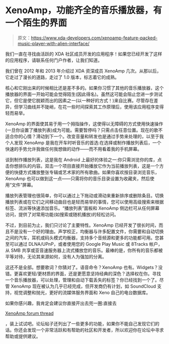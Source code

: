 # XenoAmp，功能齐全的音乐播放器，有一个陌生的界面

> 原文：<https://www.xda-developers.com/xenoamp-feature-packed-music-player-with-alien-interface/>

我们一直在寻找由活跃的 XDA 社区成员开发的应用程序！如果您已经开发了这样的应用程序，请联系任何门户作者，让我们知道。

我们曾在 2012 年和 2013 年介绍过 XDA 资深成员 XenoAmp 几次。从那以后，它走过了漫长的道路，走过了 1.0 版本，标志着它的成熟。

核心和它刚出来的时候相比还是差不多的。如果你习惯了其他的音乐播放器，这个播放器的界面一开始可能会觉得陌生(因此得名)。虽然这可能会阻止您进一步测试它，但它是使它脱颖而出的因素之一(以一种好的方式！)来自比赛。尽管存在差异，但学习曲线并不陡峭，在花一些时间探索其工作原理后，使用该应用程序变得轻而易举。

XenoAmp 的界面使其易于用一个拇指操作，这使得以无障碍的方式使用快速操作(一旦你设置了播放列表)成为可能。需要暂停吗？只需点击任意位置。现在的歌不适合你的心情？滑动到下一个。改变音量和转发也是通过手势来处理的，以至于我个人发现 XenoAmp 是我在开车时听音乐的首选:在选择或制作播放列表后，一个快速的手势允许我做任何我想做的动作——而不用看着我的手机屏幕。

谈到制作播放列表，这是我在 Android 上最好的体验之一:你只需浏览你的库，点击你想排队的内容。双击一个项目直接开始播放它作为当前播放列表，这是一个方便的快捷方式播放整张专辑或艺术家的所有歌曲。如果你喜欢按目录浏览音乐，XenoAmp 也可以做到这一点——只需将你的音乐目录设置为收藏夹，然后使用“文件”屏幕。

播放列表管理也很简单，你可以通过上下拖动或滑动来重新排序或删除条目。切换播放列表或在它们之间移动曲目也是轻而易举的事情，您可以使用高级搜索来根据标签、流派等快速添加音乐。“播放列表”面板和 XenoAmp 侧边栏可从任何屏幕访问，提供了对常用功能(如搜索或随机播放)的轻松访问。

不过，到目前为止，我们只讨论了主要特性。XenoAmp 已经开发了很长时间，而且不是没有一个好的理由。声学校正，均衡器与许多配置文件，你需要和自动切换之间的汽车，耳机或码头模式均衡器，支持多个音频源和更多的功能都可用。您甚至可以通过 DLNA/UPnP，或者使用您的 Google Play Music 或 8Tracks 帐户，从 SMB 共享或亚音速服务器上流式播放您的音乐。最棒的是，你所有的音乐都被平等对待，无论其来源如何，没有人为强加的分离。

这还不是全部。想要歌词？你猜对了。语音命令？XenoAmp 也有。Widgets？没错。更喜欢更轻/更材质的界面，还是更愿意坚持经典的深色？选择权在你。寻找一个音乐播放器，可以处理，管理和自动下载丢失的标签？你已经找到一个了。尽管 XenoAmp 现在被认为几乎已经完成，但开发商仍有计划，如 SoundCloud 支持，视觉调整和抛光，更好的流媒体服务界面和 Xeno 自己的电台数据库。

如果你感兴趣，我肯定会建议你直接开出去兜一圈:直接去

[XenoAmp forum thread](http://forum.xda-developers.com/showthread.php?t=1822492)

，装上试试吧。论坛帖子还列出了一些更多的功能，如果你不能自己发现它们的话。你还会发现一个非常活跃和有帮助的社区和开发者，所以欢迎你在论坛中寻求帮助或提供建议。